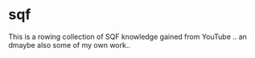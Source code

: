 # sqf

This is a rowing collection of SQF knowledge gained from YouTube .. an dmaybe also some of my own work..
